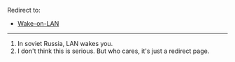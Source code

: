 Redirect to:

*   [Wake-on-LAN](/index.php/Wake-on-LAN "Wake-on-LAN")

* * *

1.  In soviet Russia, LAN wakes you.
2.  I don't think this is serious. But who cares, it's just a redirect page.